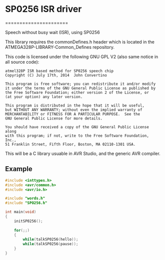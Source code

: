 # SP0256 ISR driver
======================

Speech without busy wait (ISR), using SP0256

This library requires the commonDefines.h header which is located in the ATMEGA328P-LIBRARY-Common_Defines repository.

This code is licensed under the following GNU GPL V2 (also same notice in all source code):

    atmel328P ISR based method for SP0256 speech chip
    Copyright (C) July 17th, 2014  John Convertino

    This program is free software; you can redistribute it and/or modify
    it under the terms of the GNU General Public License as published by
    the Free Software Foundation; either version 2 of the License, or
    (at your option) any later version.

    This program is distributed in the hope that it will be useful,
    but WITHOUT ANY WARRANTY; without even the implied warranty of
    MERCHANTABILITY or FITNESS FOR A PARTICULAR PURPOSE.  See the
    GNU General Public License for more details.

    You should have received a copy of the GNU General Public License along
    with this program; if not, write to the Free Software Foundation, Inc.,
    51 Franklin Street, Fifth Floor, Boston, MA 02110-1301 USA.

This will be a C library usuable in AVR Studio, and the generic AVR compiler.

## Example
```c
#include <inttypes.h>
#include <avr/common.h>
#include <avr/io.h>

#include "words.h"
#include "SPO256.h"

int main(void)
{
	initSP0256();
	
	for(;;)
	{
		while(talkSP0256(hello));
		while(talkSP0256(pause));
	}
}
```
